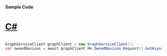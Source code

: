 #### Sample Code
# [C#](#tab/Csharp)

```C#

GraphServiceClient graphClient = new GraphServiceClient();
var ownedDevices = await graphClient.Me.OwnedDevices.Request().GetAsync();

```